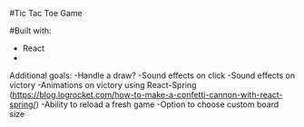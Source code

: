 #Tic Tac Toe Game

#Built with:
 - React
 - 

Additional goals:
-Handle a draw?
-Sound effects on click
-Sound effects on victory
-Animations on victory using React-Spring (https://blog.logrocket.com/how-to-make-a-confetti-cannon-with-react-spring/)
-Ability to reload a fresh game
-Option to choose custom board size